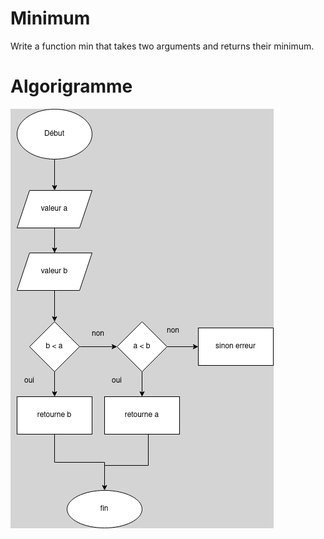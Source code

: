 # Minimum

Write a function min that takes two arguments and returns their minimum.

# Algorigramme
![minimun](04.png)
